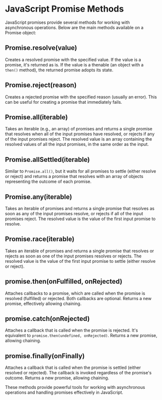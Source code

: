 # JavaScript Promise Methods

JavaScript promises provide several methods for working with asynchronous operations. Below are the main methods available on a Promise object:

## Promise.resolve(value)

Creates a resolved promise with the specified value. If the value is a promise, it's returned as is. If the value is a thenable (an object with a `then()` method), the returned promise adopts its state.

## Promise.reject(reason)

Creates a rejected promise with the specified reason (usually an error). This can be useful for creating a promise that immediately fails.

## Promise.all(iterable)

Takes an iterable (e.g., an array) of promises and returns a single promise that resolves when all of the input promises have resolved, or rejects if any of the input promises reject. The resolved value is an array containing the resolved values of all the input promises, in the same order as the input.

## Promise.allSettled(iterable)

Similar to `Promise.all()`, but it waits for all promises to settle (either resolve or reject) and returns a promise that resolves with an array of objects representing the outcome of each promise.

## Promise.any(iterable)

Takes an iterable of promises and returns a single promise that resolves as soon as any of the input promises resolve, or rejects if all of the input promises reject. The resolved value is the value of the first input promise to resolve.

## Promise.race(iterable)

Takes an iterable of promises and returns a single promise that resolves or rejects as soon as one of the input promises resolves or rejects. The resolved value is the value of the first input promise to settle (either resolve or reject).

## promise.then(onFulfilled, onRejected)

Attaches callbacks to a promise, which are called when the promise is resolved (fulfilled) or rejected. Both callbacks are optional. Returns a new promise, effectively allowing chaining.

## promise.catch(onRejected)

Attaches a callback that is called when the promise is rejected. It's equivalent to `promise.then(undefined, onRejected)`. Returns a new promise, allowing chaining.

## promise.finally(onFinally)

Attaches a callback that is called when the promise is settled (either resolved or rejected). The callback is invoked regardless of the promise's outcome. Returns a new promise, allowing chaining.

These methods provide powerful tools for working with asynchronous operations and handling promises effectively in JavaScript.
